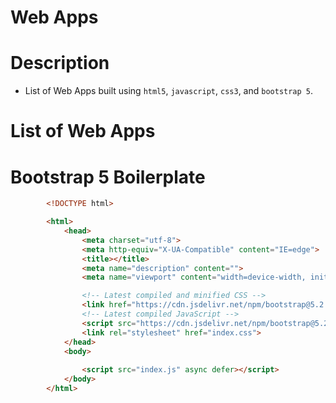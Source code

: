 # Web Apps

# Description
* List of Web Apps built using `html5`, `javascript`, `css3`, and `bootstrap 5`.

# List of Web Apps


# Bootstrap 5 Boilerplate
```html
        <!DOCTYPE html>

        <html>
            <head>
                <meta charset="utf-8">
                <meta http-equiv="X-UA-Compatible" content="IE=edge">
                <title></title>
                <meta name="description" content="">
                <meta name="viewport" content="width=device-width, initial-scale=1">

                <!-- Latest compiled and minified CSS -->
                <link href="https://cdn.jsdelivr.net/npm/bootstrap@5.2.3/dist/css/bootstrap.min.css" rel="stylesheet">
                <!-- Latest compiled JavaScript -->
                <script src="https://cdn.jsdelivr.net/npm/bootstrap@5.2.3/dist/js/bootstrap.bundle.min.js"></script>
                <link rel="stylesheet" href="index.css">
            </head>
            <body>
                
                <script src="index.js" async defer></script>
            </body>
        </html>
```